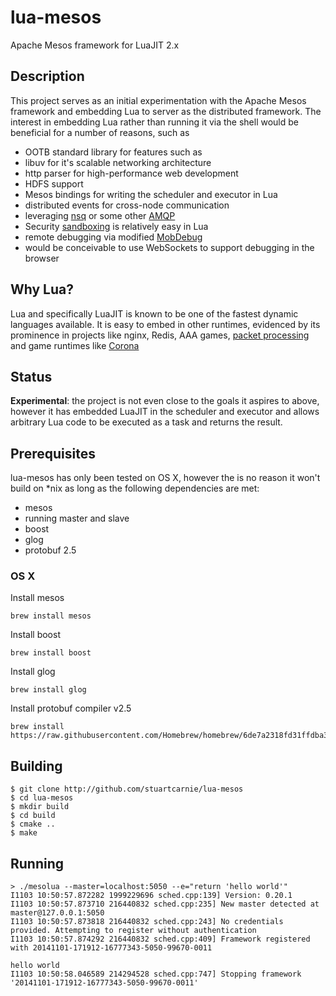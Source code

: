 lua-mesos
=========

Apache Mesos framework for LuaJIT 2.x

Description
-----------

This project serves as an initial experimentation with the Apache Mesos
framework and embedding Lua to server as the distributed framework. The
interest in embedding Lua rather than running it via the shell would be
beneficial for a number of reasons, such as

* OOTB standard library for features such as
 * libuv for it's scalable networking architecture
 * http parser for high-performance web development
 * HDFS support
 * Mesos bindings for writing the scheduler and executor in Lua
* distributed events for cross-node communication
 * leveraging [nsq](http://nsq.io/) or some other [AMQP](http://www.amqp.org/)
* Security [sandboxing][lua-sandboxes] is relatively
  easy in Lua
* remote debugging via modified [MobDebug][]
 * would be conceivable to use WebSockets to support debugging in the browser

Why Lua?
--------

Lua and specifically LuaJIT is known to be one of the fastest dynamic languages
available. It is easy to embed in other runtimes, evidenced by its prominence
in projects like nginx, Redis, AAA games, [packet processing][snabb] and
game runtimes like [Corona][]

Status
------

**Experimental**: the project is not even close to the goals it aspires to
above, however it has embedded LuaJIT in the scheduler and executor and
allows arbitrary Lua code to be executed as a task and returns the result.


Prerequisites
-------------
lua-mesos has only been tested on OS X, however the is no reason it won't build
on *nix as long as the following dependencies are met:

* mesos
 * running master and slave
* boost
* glog
* protobuf 2.5

### OS X

Install mesos

    brew install mesos

Install boost

    brew install boost

Install glog

    brew install glog

Install protobuf compiler v2.5

    brew install https://raw.githubusercontent.com/Homebrew/homebrew/6de7a2318fd31ffdba3d9b0a02940ee54ab7796c/Library/Formula/protobuf.rb

Building
--------

    $ git clone http://github.com/stuartcarnie/lua-mesos
    $ cd lua-mesos
    $ mkdir build
    $ cd build
    $ cmake ..
    $ make

Running
-------

    > ./mesolua --master=localhost:5050 --e="return 'hello world'"
    I1103 10:50:57.872282 1999229696 sched.cpp:139] Version: 0.20.1
    I1103 10:50:57.873710 216440832 sched.cpp:235] New master detected at master@127.0.0.1:5050
    I1103 10:50:57.873818 216440832 sched.cpp:243] No credentials provided. Attempting to register without authentication
    I1103 10:50:57.874292 216440832 sched.cpp:409] Framework registered with 20141101-171912-16777343-5050-99670-0011

    hello world
    I1103 10:50:58.046589 214294528 sched.cpp:747] Stopping framework '20141101-171912-16777343-5050-99670-0011'

[snabb]: http://highscalability.com/blog/2014/2/13/snabb-switch-skip-the-os-and-get-40-million-requests-per-sec.html
[MobDebug]: https://github.com/pkulchenko/MobDebug
[lua-sandboxes]: http://lua-users.org/wiki/SandBoxes
[Corona]: http://coronalabs.com/products/corona-sdk/
